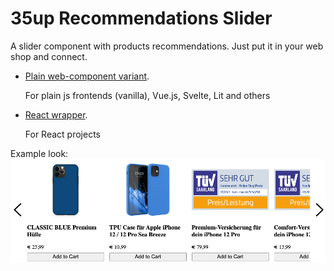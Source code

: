 # 35up Recommendations Slider

A slider component with products recommendations.
Just put it in your web shop and connect.

- [Plain web-component variant](packages/slider/README.md).
  
  For plain js frontends (vanilla), Vue.js, Svelte, Lit and others
- [React wrapper](packages/react-slider/README.md).
  
  For React projects

Example look:
![example.png](example.png)

